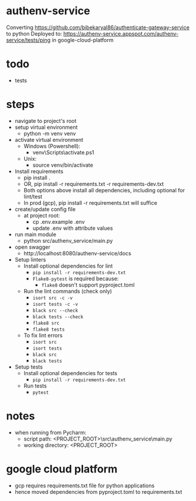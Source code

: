 # authenv-service

Converting https://github.com/bibekaryal86/authenticate-gateway-service to python
Deployed to: https://authenv-service.appspot.com/authenv-service/tests/ping in google-cloud-platform

# todo
* tests

# steps
* navigate to project's root
* setup virtual environment
  * python -m venv venv
* activate virtual environment
  * Windows (Powershell):
    * venv\Scripts\activate.ps1
  * Unix: 
    * source venv/bin/activate
* Install requirements
  * pip install .
  * OR, pip install -r requirements.txt -r requirements-dev.txt
  * Both options above install all dependencies, including optional for lint/test
  * In prod (gcp), pip install -r requirements.txt will suffice
* create/update config file
  * at project root:
    * cp .env.example .env
    * update .env with attribute values
* run main module
  * python src/authenv_service/main.py
* open swagger
  * http://localhost:8080/authenv-service/docs
* Setup linters
  * Install optional dependencies for lint
    * `pip install -r requirements-dev.txt`
    * `Flake8-pytest` is required because:
      * `flake8` doesn't support pyproject.toml
  * Run the lint commands (check only)
    * `isort src -c -v`
    * `isort tests -c -v`
    * `black src --check`
    * `black tests --check`
    * `flake8 src`
    * `flake8 tests`
  * To fix lint errors
    * `isort src`
    * `isort tests`
    * `black src`
    * `black tests`
* Setup tests
  * Install optional dependencies for tests
    * `pip install -r requirements-dev.txt`
  * Run tests
    * `pytest`

# notes
* when running from Pycharm:
  * script path: <PROJECT_ROOT>\src\authenv_service\main.py
  * working directory: <PROJECT_ROOT>

# google cloud platform
* gcp requires requirements.txt file for python applications
* hence moved dependencies from pyproject.toml to requirements.txt

